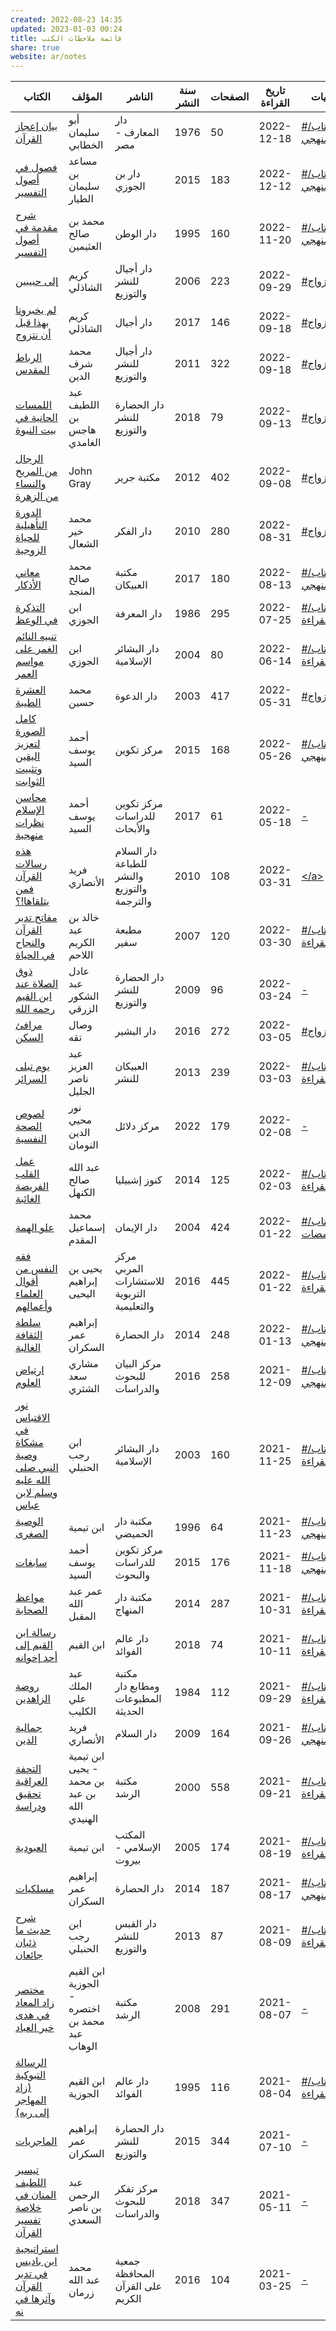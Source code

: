 ```yaml
---  
created: 2022-08-23 14:35  
updated: 2023-01-03 00:24  
title: قائمة ملاحظات الكتب  
share: true  
website: ar/notes  
---  
```

  
| الكتاب                                                                                                                                                                                | المؤلف                                        | الناشر                                      | سنة النشر | الصفحات | تاريخ القراءة | التسميات                                                                                     |  
| ------------------------------------------------------------------------------------------------------------------------------------------------------------------------------------- | --------------------------------------------- | ------------------------------------------- | --------- | ------- | ------------- | -------------------------------------------------------------------------------------------- |  
| <a href='https://notes.yshalsager.com/ar/notes/books/بيان-إعجاز-القرآن'>بيان إعجاز القرآن</a>                                                                                         | أبو سليمان الخطابي                            | دار المعارف - مصر                           | 1976      | 50      | 2022-12-18    | <a href='https://notes.yshalsager.com/ar/tags/#كتاب-البناء_المنهجي'>#كتاب/البناء_المنهجي</a> |  
| <a href='https://notes.yshalsager.com/ar/notes/books/فصول-في-أصول-التفسير'>فصول في أصول التفسير</a>                                                                                   | مساعد بن سليمان الطيار                        | دار بن الجوزي                               | 2015      | 183     | 2022-12-12    | <a href='https://notes.yshalsager.com/ar/tags/#كتاب-البناء_المنهجي'>#كتاب/البناء_المنهجي</a> |  
| <a href='https://notes.yshalsager.com/ar/notes/books/شرح-مقدمة-في-أصول-التفسير'>شرح مقدمة في أصول التفسير</a>                                                                         | محمد بن صالح العثيمين                         | دار الوطن                                   | 1995      | 160     | 2022-11-20    | <a href='https://notes.yshalsager.com/ar/tags/#كتاب-البناء_المنهجي'>#كتاب/البناء_المنهجي</a> |  
| <a href='https://notes.yshalsager.com/ar/notes/books/إلى-حبيبين'>إلى حبيبين</a>                                                                                                       | كريم الشاذلي                                  | دار أجيال للنشر والتوزيع                    | 2006      | 223     | 2022-09-29    | <a href='https://notes.yshalsager.com/ar/tags/#كتاب-الزواج'>#كتاب/الزواج</a>                 |  
| <a href='https://notes.yshalsager.com/ar/notes/books/لم-يخبرونا-بهذا-قبل-أن-نتزوج'>لم يخبرونا بهذا قبل أن نتزوج</a>                                                                   | كريم الشاذلي                                  | دار أجيال                                   | 2017      | 146     | 2022-09-18    | <a href='https://notes.yshalsager.com/ar/tags/#كتاب-الزواج'>#كتاب/الزواج</a>                 |  
| <a href='https://notes.yshalsager.com/ar/notes/books/الرباط-المقدس'>الرباط المقدس</a>                                                                                                 | محمد شرف الدين                                | دار أجيال للنشر والتوزيع                    | 2011      | 322     | 2022-09-18    | <a href='https://notes.yshalsager.com/ar/tags/#كتاب-الزواج'>#كتاب/الزواج</a>                 |  
| <a href='https://notes.yshalsager.com/ar/notes/books/اللمسات-الحانية-في-بيت-النبوة'>اللمسات الحانية في بيت النبوة</a>                                                                 | عبد اللطيف بن هاجس الغامدي                    | دار الحضارة للنشر والتوزيع                  | 2018      | 79      | 2022-09-13    | <a href='https://notes.yshalsager.com/ar/tags/#كتاب-الزواج'>#كتاب/الزواج</a>                 |  
| <a href='https://notes.yshalsager.com/ar/notes/books/الرجال-من-المريخ-والنساء-من-الزهرة'>الرجال من المريخ والنساء من الزهرة</a>                                                       | John  Gray                                    | مكتبة جرير                                  | 2012      | 402     | 2022-09-08    | <a href='https://notes.yshalsager.com/ar/tags/#كتاب-الزواج'>#كتاب/الزواج</a>                 |  
| <a href='https://notes.yshalsager.com/ar/notes/books/الدورة-التأهيلية-للحياة-الزوجية'>الدورة التأهيلية للحياة الزوجية</a>                                                             | محمد خير الشعال                               | دار الفكر                                   | 2010      | 280     | 2022-08-31    | <a href='https://notes.yshalsager.com/ar/tags/#كتاب-الزواج'>#كتاب/الزواج</a>                 |  
| <a href='https://notes.yshalsager.com/ar/notes/books/معاني-الأذكار'>معاني الأذكار</a>                                                                                                 | محمد صالح المنجد                              | مكتبة العبيكان                              | 2017      | 180     | 2022-08-13    | <a href='https://notes.yshalsager.com/ar/tags/#كتاب-البناء_المنهجي'>#كتاب/البناء_المنهجي</a> |  
| <a href='https://notes.yshalsager.com/ar/notes/books/التذكرة-في-الوعظ'>التذكرة في الوعظ</a>                                                                                           | ابن الجوزي                                    | دار المعرفة                                 | 1986      | 295     | 2022-07-25    | <a href='https://notes.yshalsager.com/ar/tags/#كتاب-قائمة_القراءة'>#كتاب/قائمة_القراءة</a>   |  
| <a href='https://notes.yshalsager.com/ar/notes/books/تنبيه-النائم-الغمر-على-مواسم-العمر'>تنبيه النائم الغمر على مواسم العمر</a>                                                       | ابن الجوزي                                    | دار البشائر اﻹسلامية                        | 2004      | 80      | 2022-06-14    | <a href='https://notes.yshalsager.com/ar/tags/#كتاب-قائمة_القراءة'>#كتاب/قائمة_القراءة</a>   |  
| <a href='https://notes.yshalsager.com/ar/notes/books/العشرة-الطيبة'>العشرة الطيبة</a>                                                                                                 | محمد حسين                                     | دار الدعوة                                  | 2003      | 417     | 2022-05-31    | <a href='https://notes.yshalsager.com/ar/tags/#كتاب-الزواج'>#كتاب/الزواج</a>                 |  
| <a href='https://notes.yshalsager.com/ar/notes/books/كامل-الصورة-لتعزيز-اليقين-وتثبيت-الثوابت'>كامل الصورة لتعزيز اليقين وتثبيت الثوابت</a>                                           | أحمد يوسف السيد                               | مركز تكوين                                  | 2015      | 168     | 2022-05-26    | <a href='https://notes.yshalsager.com/ar/tags/#كتاب-البناء_المنهجي'>#كتاب/البناء_المنهجي</a> |  
| <a href='https://notes.yshalsager.com/ar/notes/books/محاسن-الإسلام-نظرات-منهجية'>محاسن الإسلام نظرات منهجية</a>                                                                       | أحمد يوسف السيد                               | مركز تكوين للدراسات والأبحاث                | 2017      | 61      | 2022-05-18    | <a href='https://notes.yshalsager.com/ar/tags/\-'>\-</a>                                     |  
| <a href='https://notes.yshalsager.com/ar/notes/books/هذه-رسالات-القرآن-فمن-يتلقاها!؟'>هذه رسالات القرآن فمن يتلقاها!؟</a>                                                             | فريد الأنصاري                                 | دار السلام للطباعة والنشر والتوزيع والترجمة | 2010      | 108     | 2022-03-31    | <a href='https://notes.yshalsager.com/ar/tags/\'>\</a>                                       |  
| <a href='https://notes.yshalsager.com/ar/notes/books/مفاتح-تدبر-القرآن-والنجاح-في-الحياة'>مفاتح تدبر القرآن والنجاح في الحياة</a>                                                     | خالد بن عبد الكريم اللاحم                     | مطبعة سفير                                  | 2007      | 120     | 2022-03-30    | <a href='https://notes.yshalsager.com/ar/tags/#كتاب-قائمة_القراءة'>#كتاب/قائمة_القراءة</a>   |  
| <a href='https://notes.yshalsager.com/ar/notes/books/ذوق-الصلاة-عند-ابن-القيم-رحمه-الله'>ذوق الصلاة عند ابن القيم رحمه الله</a>                                                       | عادل عبد الشكور الزرقي                        | دار الحضارة للنشر والتوزيع                  | 2009      | 96      | 2022-03-24    | <a href='https://notes.yshalsager.com/ar/tags/\-'>\-</a>                                     |  
| <a href='https://notes.yshalsager.com/ar/notes/books/مرافئ-السكن'>مرافئ السكن</a>                                                                                                     | وصال تقه                                      | دار البشير                                  | 2016      | 272     | 2022-03-05    | <a href='https://notes.yshalsager.com/ar/tags/#كتاب-الزواج'>#كتاب/الزواج</a>                 |  
| <a href='https://notes.yshalsager.com/ar/notes/books/يوم-تبلى-السرائر'>يوم تبلى السرائر</a>                                                                                           | عبد العزيز ناصر الجليل                        | العبيكان للنشر                              | 2013      | 239     | 2022-03-03    | <a href='https://notes.yshalsager.com/ar/tags/#كتاب-قائمة_القراءة'>#كتاب/قائمة_القراءة</a>   |  
| <a href='https://notes.yshalsager.com/ar/notes/books/لصوص-الصحة-النفسية'>لصوص الصحة النفسية</a>                                                                                       | نور محيي الدين النومان                        | مركز دلائل                                  | 2022      | 179     | 2022-02-08    | <a href='https://notes.yshalsager.com/ar/tags/\-'>\-</a>                                     |  
| <a href='https://notes.yshalsager.com/ar/notes/books/عمل-القلب-الفريضة-الغائبة'>عمل القلب الفريضة الغائبة</a>                                                                         | عبد الله صالح الكنهل                          | كنوز إشبيليا                                | 2014      | 125     | 2022-02-03    | <a href='https://notes.yshalsager.com/ar/tags/#كتاب-قائمة_القراءة'>#كتاب/قائمة_القراءة</a>   |  
| <a href='https://notes.yshalsager.com/ar/notes/books/علو-الهمة'>علو الهمة</a>                                                                                                         | محمد إسماعيل المقدم                           | دار الإيمان                                 | 2004      | 424     | 2022-01-22    | <a href='https://notes.yshalsager.com/ar/tags/#كتاب-ومضات'>#كتاب/ومضات</a>                   |  
| <a href='https://notes.yshalsager.com/ar/notes/books/فقه-النفس-من-أقوال-العلماء-وأعمالهم'>فقه النفس من أقوال العلماء وأعمالهم</a>                                                     | يحيى بن إبراهيم اليحيى                        | مركز المربي للاستشارات التربوية والتعليمية  | 2016      | 445     | 2022-01-22    | <a href='https://notes.yshalsager.com/ar/tags/#كتاب-قائمة_القراءة'>#كتاب/قائمة_القراءة</a>   |  
| <a href='https://notes.yshalsager.com/ar/notes/books/سلطة-الثقافة-الغالبة'>سلطة الثقافة الغالبة</a>                                                                                   | إبراهيم عمر السكران                           | دار الحضارة                                 | 2014      | 248     | 2022-01-13    | <a href='https://notes.yshalsager.com/ar/tags/#كتاب-البناء_المنهجي'>#كتاب/البناء_المنهجي</a> |  
| <a href='https://notes.yshalsager.com/ar/notes/books/ارتياض-العلوم'>ارتياض العلوم</a>                                                                                                 | مشاري سعد الشثري                              | مركز البيان للبحوث والدراسات                | 2016      | 258     | 2021-12-09    | <a href='https://notes.yshalsager.com/ar/tags/#كتاب-البناء_المنهجي'>#كتاب/البناء_المنهجي</a> |  
| <a href='https://notes.yshalsager.com/ar/notes/books/نور-الاقتباس-في-مشكاة-وصية-النبي-صلى-الله-عليه-وسلم-لابن-عباس'>نور الاقتباس في مشكاة وصية النبي صلى الله عليه وسلم لابن عباس</a> | ابن رجب الحنبلي                               | دار البشائر الإسلامية                       | 2003      | 160     | 2021-11-25    | <a href='https://notes.yshalsager.com/ar/tags/#كتاب-قائمة_القراءة'>#كتاب/قائمة_القراءة</a>   |  
| <a href='https://notes.yshalsager.com/ar/notes/books/الوصية-الصغرى'>الوصية الصغرى</a>                                                                                                 | ابن تيمية                                     | مكتبة دار الحميضي                           | 1996      | 64      | 2021-11-23    | <a href='https://notes.yshalsager.com/ar/tags/#كتاب-البناء_المنهجي'>#كتاب/البناء_المنهجي</a> |  
| <a href='https://notes.yshalsager.com/ar/notes/books/سابغات'>سابغات</a>                                                                                                               | أحمد يوسف السيد                               | مركز تكوين للدراسات والبحوث                 | 2015      | 176     | 2021-11-18    | <a href='https://notes.yshalsager.com/ar/tags/#كتاب-البناء_المنهجي'>#كتاب/البناء_المنهجي</a> |  
| <a href='https://notes.yshalsager.com/ar/notes/books/مواعظ-الصحابة'>مواعظ الصحابة</a>                                                                                                 | عمر عبد الله المقبل                           | مكتبة دار المنهاج                           | 2014      | 287     | 2021-10-31    | <a href='https://notes.yshalsager.com/ar/tags/#كتاب-قائمة_القراءة'>#كتاب/قائمة_القراءة</a>   |  
| <a href='https://notes.yshalsager.com/ar/notes/books/رسالة-ابن-القيم-إلى-أحد-إخوانه'>رسالة ابن القيم إلى أحد إخوانه</a>                                                               | ابن القيم                                     | دار عالم الفوائد                            | 2018      | 74      | 2021-10-11    | <a href='https://notes.yshalsager.com/ar/tags/#كتاب-قائمة_القراءة'>#كتاب/قائمة_القراءة</a>   |  
| <a href='https://notes.yshalsager.com/ar/notes/books/روضة-الزاهدين'>روضة الزاهدين</a>                                                                                                 | عبد الملك علي الكليب                          | مكتبة ومطابع دار المطبوعات الحديثة          | 1984      | 112     | 2021-09-29    | <a href='https://notes.yshalsager.com/ar/tags/#كتاب-قائمة_القراءة'>#كتاب/قائمة_القراءة</a>   |  
| <a href='https://notes.yshalsager.com/ar/notes/books/جمالية-الدين'>جمالية الدين</a>                                                                                                   | فريد الأنصاري                                 | دار السلام                                  | 2009      | 164     | 2021-09-26    | <a href='https://notes.yshalsager.com/ar/tags/#كتاب-البناء_المنهجي'>#كتاب/البناء_المنهجي</a> |  
| <a href='https://notes.yshalsager.com/ar/notes/books/التحفة-العراقية-تحقيق-ودراسة'>التحفة العراقية تحقيق ودراسة</a>                                                                   | ابن تيمية - يحيى بن محمد بن عبد الله الهنيدي  | مكتبة الرشد                                 | 2000      | 558     | 2021-09-21    | <a href='https://notes.yshalsager.com/ar/tags/#كتاب-قائمة_القراءة'>#كتاب/قائمة_القراءة</a>   |  
| <a href='https://notes.yshalsager.com/ar/notes/books/العبودية'>العبودية</a>                                                                                                           | ابن تيمية                                     | المكتب الإسلامي - بيروت                     | 2005      | 174     | 2021-08-19    | <a href='https://notes.yshalsager.com/ar/tags/#كتاب-قائمة_القراءة'>#كتاب/قائمة_القراءة</a>   |  
| <a href='https://notes.yshalsager.com/ar/notes/books/مسلكيات'>مسلكيات</a>                                                                                                             | إبراهيم عمر السكران                           | دار الحضارة                                 | 2014      | 187     | 2021-08-17    | <a href='https://notes.yshalsager.com/ar/tags/#كتاب-البناء_المنهجي'>#كتاب/البناء_المنهجي</a> |  
| <a href='https://notes.yshalsager.com/ar/notes/books/شرح-حديث-ما-ذئبان-جائعان'>شرح حديث ما ذئبان جائعان</a>                                                                           | ابن رجب الحنبلي                               | دار القبس للنشر والتوزيع                    | 2013      | 87      | 2021-08-09    | <a href='https://notes.yshalsager.com/ar/tags/#كتاب-قائمة_القراءة'>#كتاب/قائمة_القراءة</a>   |  
| <a href='https://notes.yshalsager.com/ar/notes/books/مختصر-زاد-المعاد-في-هدى-خير-العباد'>مختصر زاد المعاد في هدى خير العباد</a>                                                       | ابن القيم الجوزية - اختصره محمد بن عبد الوهاب | مكتبة الرشد                                 | 2008      | 291     | 2021-08-07    | <a href='https://notes.yshalsager.com/ar/tags/\-'>\-</a>                                     |  
| <a href='https://notes.yshalsager.com/ar/notes/books/الرسالة-التبوكية-(زاد-المهاجر-إلى-ربه)'>الرسالة التبوكية (زاد المهاجر إلى ربه)</a>                                               | ابن القيم الجوزية                             | دار عالم الفوائد                            | 1995      | 116     | 2021-08-04    | <a href='https://notes.yshalsager.com/ar/tags/#كتاب-قائمة_القراءة'>#كتاب/قائمة_القراءة</a>   |  
| <a href='https://notes.yshalsager.com/ar/notes/books/الماجريات'>الماجريات</a>                                                                                                         | إبراهيم عمر السكران                           | دار الحضارة للنشر والتوزيع                  | 2015      | 344     | 2021-07-10    | <a href='https://notes.yshalsager.com/ar/tags/\-'>\-</a>                                     |  
| <a href='https://notes.yshalsager.com/ar/notes/books/تيسير-اللطيف-المنان-في-خلاصة-تفسير-القرآن'>تيسير اللطيف المنان في خلاصة تفسير القرآن</a>                                         | عبد الرحمن بن ناصر السعدي                     | مركز تفكر للبحوث والدراسات                  | 2018      | 347     | 2021-05-11    | <a href='https://notes.yshalsager.com/ar/tags/\-'>\-</a>                                     |  
| <a href='https://notes.yshalsager.com/ar/notes/books/استراتيجية-ابن-باديس-في-تدبر-القرآن-وآثرها-في-نه'>استراتيجية ابن باديس في تدبر القرآن وآثرها في نه</a>                           | محمد عبد الله زرمان                           | جمعية المحافظة على القرآن الكريم            | 2016      | 104     | 2021-03-25    | <a href='https://notes.yshalsager.com/ar/tags/\-'>\-</a>                                     |  
  
